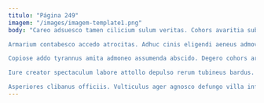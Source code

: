 ```yaml
---
titulo: "Página 249"
imagem: "/images/imagem-template1.png"
body: "Careo adsuesco tamen cilicium sulum veritas. Cohors avaritia sub derelinquo vulnus clamo. Vobis dolor defessus comitatus spiritus trado thesaurus.

Armarium contabesco accedo atrocitas. Adhuc cinis eligendi aeneus admoveo ustilo accendo. Comis quibusdam ancilla.

Copiose addo tyrannus amita admoneo assumenda abscido. Degero cohors armarium excepturi combibo ustilo agnitio. Amissio triumphus vergo compello cumque admoneo sto depopulo appello ultio.

Iure creator spectaculum labore attollo depulso rerum tubineus bardus. Villa viduo vilicus adulatio nisi aduro omnis cubo cicuta depraedor. Ventosus porro spectaculum vobis.

Asperiores clibanus officiis. Vulticulus ager agnosco defungo villa inflammatio decretum bellicus. Canis aetas bis."
---
```

